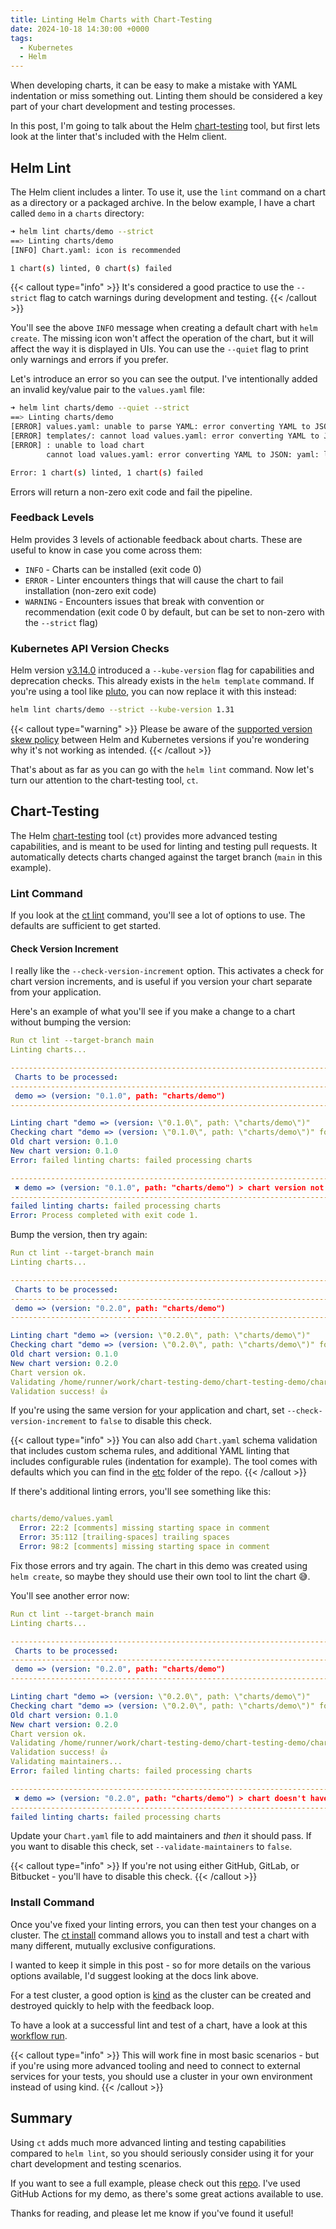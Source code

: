 ```yaml
---
title: Linting Helm Charts with Chart-Testing
date: 2024-10-18 14:30:00 +0000
tags:
  - Kubernetes
  - Helm
---
```


When developing charts, it can be easy to make a mistake with YAML indentation or miss something out. Linting them should be considered a key part of your chart development and testing processes.

In this post, I'm going to talk about the Helm [chart-testing](https://github.com/helm/chart-testing) tool, but first lets look at the linter that's included with the Helm client.

## Helm Lint

The Helm client includes a linter. To use it, use the `lint` command on a chart as a directory or a packaged archive. In the below example, I have a chart called `demo` in a `charts` directory:

```bash
➜ helm lint charts/demo --strict
==> Linting charts/demo
[INFO] Chart.yaml: icon is recommended

1 chart(s) linted, 0 chart(s) failed
```

{{< callout type="info" >}}
  It's considered a good practice to use the `--strict` flag to catch warnings during development and testing.
{{< /callout >}}

You'll see the above `INFO` message when creating a default chart with `helm create`. The missing icon won't affect the operation of the chart, but it will affect the way it is displayed in UIs. You can use the `--quiet` flag to print only warnings and errors if you prefer.

Let's introduce an error so you can see the output. I've intentionally added an invalid key/value pair to the `values.yaml` file:

```bash
➜ helm lint charts/demo --quiet --strict
==> Linting charts/demo
[ERROR] values.yaml: unable to parse YAML: error converting YAML to JSON: yaml: line 48: did not find expected key
[ERROR] templates/: cannot load values.yaml: error converting YAML to JSON: yaml: line 48: did not find expected key
[ERROR] : unable to load chart
        cannot load values.yaml: error converting YAML to JSON: yaml: line 48: did not find expected key

Error: 1 chart(s) linted, 1 chart(s) failed
```

Errors will return a non-zero exit code and fail the pipeline.

### Feedback Levels

Helm provides 3 levels of actionable feedback about charts. These are useful to know in case you come across them:

- `INFO` - Charts can be installed (exit code 0)
- `ERROR` - Linter encounters things that will cause the chart to fail installation (non-zero exit code)
- `WARNING` - Encounters issues that break with convention or recommendation (exit code 0 by default, but can be set to non-zero with the `--strict` flag)

### Kubernetes API Version Checks

Helm version [v3.14.0](https://github.com/helm/helm/releases/tag/v3.14.0) introduced a `--kube-version` flag for capabilities and deprecation checks. This already exists in the `helm template` command. If you're using a tool like [pluto](https://github.com/FairwindsOps/pluto), you can now replace it with this instead:

```bash
helm lint charts/demo --strict --kube-version 1.31
```

{{< callout type="warning" >}}
  Please be aware of the [supported version skew policy](https://helm.sh/docs/topics/version_skew/#supported-version-skew) between Helm and Kubernetes versions if you're wondering why it's not working as intended.
{{< /callout >}}

That's about as far as you can go with the `helm lint` command. Now let's turn our attention to the chart-testing tool, `ct`.

## Chart-Testing

The Helm [chart-testing](https://github.com/helm/chart-testing) tool (`ct`) provides more advanced testing capabilities, and is meant to be used for linting and testing pull requests. It automatically detects charts changed against the target branch (`main` in this example).

### Lint Command

If you look at the [ct lint](https://github.com/helm/chart-testing/blob/main/doc/ct_lint.md) command, you'll see a lot of options to use. The defaults are sufficient to get started.

#### Check Version Increment

I really like the `--check-version-increment` option. This activates a check for chart version increments, and is useful if you version your chart separate from your application.

Here's an example of what you'll see if you make a change to a chart without bumping the version:

```yaml
Run ct lint --target-branch main
Linting charts...

------------------------------------------------------------------------------------------------------------------------
 Charts to be processed:
------------------------------------------------------------------------------------------------------------------------
 demo => (version: "0.1.0", path: "charts/demo")
------------------------------------------------------------------------------------------------------------------------

Linting chart "demo => (version: \"0.1.0\", path: \"charts/demo\")"
Checking chart "demo => (version: \"0.1.0\", path: \"charts/demo\")" for a version bump...
Old chart version: 0.1.0
New chart version: 0.1.0
Error: failed linting charts: failed processing charts

------------------------------------------------------------------------------------------------------------------------
 ✖︎ demo => (version: "0.1.0", path: "charts/demo") > chart version not ok. Needs a version bump!
------------------------------------------------------------------------------------------------------------------------
failed linting charts: failed processing charts
Error: Process completed with exit code 1.
```

Bump the version, then try again:

```yaml
Run ct lint --target-branch main
Linting charts...

------------------------------------------------------------------------------------------------------------------------
 Charts to be processed:
------------------------------------------------------------------------------------------------------------------------
 demo => (version: "0.2.0", path: "charts/demo")
------------------------------------------------------------------------------------------------------------------------

Linting chart "demo => (version: \"0.2.0\", path: \"charts/demo\")"
Checking chart "demo => (version: \"0.2.0\", path: \"charts/demo\")" for a version bump...
Old chart version: 0.1.0
New chart version: 0.2.0
Chart version ok.
Validating /home/runner/work/chart-testing-demo/chart-testing-demo/charts/demo/Chart.yaml...
Validation success! 👍
```

If you're using the same version for your application and chart, set `--check-version-increment` to `false` to disable this check.

{{< callout type="info" >}}
  You can also add `Chart.yaml` schema validation that includes custom schema rules, and additional YAML linting that includes configurable rules (indentation for example). The tool comes with defaults which you can find in the [etc](https://github.com/helm/chart-testing/tree/main/etc) folder of the repo.
{{< /callout >}}

If there's additional linting errors, you'll see something like this:

```yaml

charts/demo/values.yaml
  Error: 22:2 [comments] missing starting space in comment
  Error: 35:112 [trailing-spaces] trailing spaces
  Error: 98:2 [comments] missing starting space in comment
```

Fix those errors and try again. The chart in this demo was created using `helm create`, so maybe they should use their own tool to lint the chart 😅.

You'll see another error now:

```yaml
Run ct lint --target-branch main
Linting charts...

------------------------------------------------------------------------------------------------------------------------
 Charts to be processed:
------------------------------------------------------------------------------------------------------------------------
 demo => (version: "0.2.0", path: "charts/demo")
------------------------------------------------------------------------------------------------------------------------

Linting chart "demo => (version: \"0.2.0\", path: \"charts/demo\")"
Checking chart "demo => (version: \"0.2.0\", path: \"charts/demo\")" for a version bump...
Old chart version: 0.1.0
New chart version: 0.2.0
Chart version ok.
Validating /home/runner/work/chart-testing-demo/chart-testing-demo/charts/demo/Chart.yaml...
Validation success! 👍
Validating maintainers...
Error: failed linting charts: failed processing charts

------------------------------------------------------------------------------------------------------------------------
 ✖︎ demo => (version: "0.2.0", path: "charts/demo") > chart doesn't have maintainers
------------------------------------------------------------------------------------------------------------------------
failed linting charts: failed processing charts
```

Update your `Chart.yaml` file to add maintainers and _then_ it should pass. If you want to disable this check, set `--validate-maintainers` to `false`.

{{< callout type="info" >}}
  If you're not using either GitHub, GitLab, or Bitbucket - you'll have to disable this check.
{{< /callout >}}

### Install Command

Once you've fixed your linting errors, you can then test your changes on a cluster. The [ct install](https://github.com/helm/chart-testing/blob/main/doc/ct_install.md) command allows you to install and test a chart with many different, mutually exclusive configurations.

I wanted to keep it simple in this post - so for more details on the various options available, I'd suggest looking at the docs link above.

For a test cluster, a good option is [kind](https://kind.sigs.k8s.io/) as the cluster can be created and destroyed quickly to help with the feedback loop.

To have a look at a successful lint and test of a chart, have a look at this [workflow run](https://github.com/thepaulmacca/chart-testing-demo/actions/runs/11404343387/job/31733302231?pr=1).

{{< callout type="info" >}}
  This will work fine in most basic scenarios - but if you're using more advanced tooling and need to connect to external services for your tests, you should use a cluster in your own environment instead of using kind.
{{< /callout >}}

## Summary

Using `ct` adds much more advanced linting and testing capabilities compared to `helm lint`, so you should seriously consider using it for your chart development and testing scenarios.

If you want to see a full example, please check out this [repo](https://github.com/thepaulmacca/chart-testing-demo). I've used GitHub Actions for my demo, as there's some great actions available to use.

Thanks for reading, and please let me know if you've found it useful!
